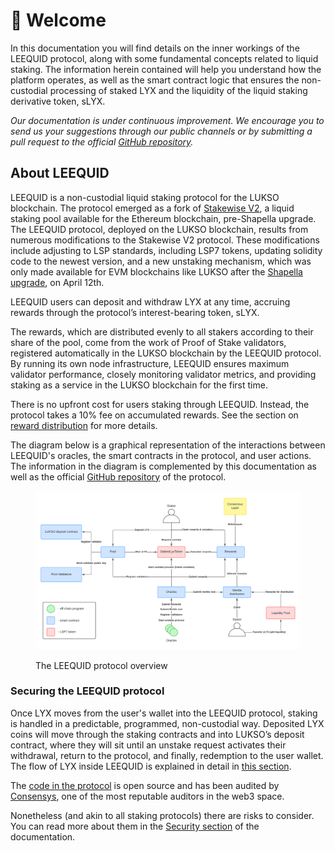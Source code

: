 # 👋 Welcome

In this documentation you will find details on the inner workings of the LEEQUID protocol, along with some fundamental concepts related to liquid staking. The information herein contained will help you understand how the platform operates, as well as the smart contract logic that ensures the non-custodial processing of staked LYX and the liquidity of the liquid staking derivative token, sLYX.

_Our documentation is under continuous improvement. We encourage you to send us your suggestions through our public channels or by submitting a pull request to the official_ [_GitHub repository_](https://github.com/dropps-io/leequid-docs)_._

## About LEEQUID

LEEQUID is a non-custodial liquid staking protocol for the LUKSO blockchain. The protocol emerged as a fork of [Stakewise V2](https://github.com/stakewise/contracts/tree/master/contracts/pool), a liquid staking pool available for the Ethereum blockchain, pre-Shapella upgrade. The LEEQUID protocol, deployed on the LUKSO blockchain, results from numerous modifications to the Stakewise V2 protocol. These modifications include adjusting to LSP standards, including LSP7 tokens, updating solidity code to the newest version, and a new unstaking mechanism, which was only made available for EVM blockchains like LUKSO after the [Shapella upgrade](https://blog.ethereum.org/2023/03/28/shapella-mainnet-announcement), on April 12th.

LEEQUID users can deposit and withdraw LYX at any time, accruing rewards through the protocol’s interest-bearing token, sLYX.&#x20;

The rewards, which are distributed evenly to all stakers according to their share of the pool, come from the work of Proof of Stake validators, registered automatically in the LUKSO blockchain by the LEEQUID protocol. By running its own node infrastructure, LEEQUID ensures maximum validator performance, closely monitoring validator metrics, and providing staking as a service in the LUKSO blockchain for the first time.

There is no upfront cost for users staking through LEEQUID. Instead, the protocol takes a 10% fee on accumulated rewards. See the section on [reward distribution](navigating-leequid/collecting-rewards/reward-distribution-in-the-leequid-protocol.md) for more details.

The diagram below is a graphical representation of the interactions between LEEQUID's oracles, the smart contracts in the protocol, and user actions. The information in the diagram is complemented by this documentation as well as the official [GitHub repository](https://github.com/dropps-io/leequid-contracts) of the protocol.

<figure><img src=".gitbook/assets/contracts_infra_leequid.png" alt=""><figcaption><p>The LEEQUID protocol overview</p></figcaption></figure>

### Securing the LEEQUID protocol

Once LYX moves from the user's wallet into the LEEQUID protocol, staking is handled in a predictable, programmed, non-custodial way. Deposited LYX coins will move through the staking contracts and into LUKSO’s deposit contract, where they will sit until an unstake request activates their withdrawal, return to the protocol, and finally, redemption to the user wallet. The flow of LYX inside LEEQUID is explained in detail in [this section](navigating-leequid/staking/deposited-lyx-lifecycle.md).

The [code in the protocol](https://github.com/dropps-io/leequid-contracts) is open source and has been audited by [Consensys](https://consensys.io/diligence/), one of the most reputable auditors in the web3 space.

Nonetheless (and akin to all staking protocols) there are risks to consider. You can read more about them in the [Security section](leequid-in-depth/protocol-security-and-risks/) of the documentation.





